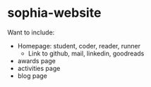 # sophia-website
Want to include:
- Homepage: student, coder, reader, runner
    - Link to github, mail, linkedin, goodreads
- awards page
- activities page
- blog page
